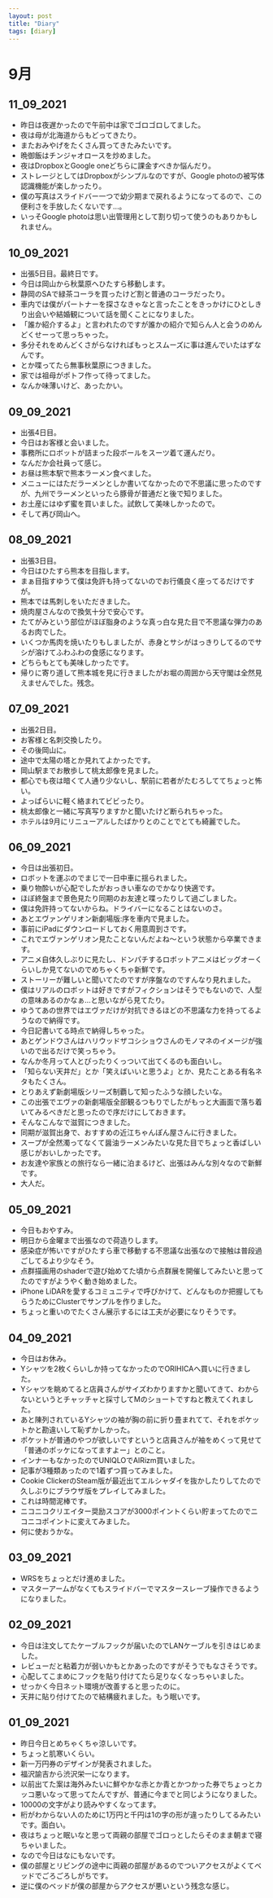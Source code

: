 ```yaml
---
layout: post
title: "Diary"
tags: [diary]
---
```


# 9月
## 11_09_2021
* 昨日は夜遅かったので午前中は家でゴロゴロしてました。
* 夜は母が北海道からもどってきたり。
* またおみやげをたくさん買ってきたみたいです。
* 晩御飯はチンジャオロースを炒めました。
* 夜はDropboxとGoogle oneどちらに課金すべきか悩んだり。
* ストレージとしてはDropboxがシンプルなのですが、Google photoの被写体認識機能が楽しかったり。
* 僕の写真はスライドバー一つで幼少期まで戻れるようになってるので、この便利さを手放したくないです…。
* いっそGoogle photoは思い出管理用として割り切って使うのもありかもしれません。

## 10_09_2021
* 出張5日目。最終日です。
* 今日は岡山から秋葉原へひたすら移動します。
* 静岡のSAで緑茶コーラを買ったけど割と普通のコーラだったり。
* 車内では僕がパートナーを探さなきゃなと言ったことをきっかけにひとしきり出会いや結婚観について話を聞くことになりました。
* 「誰か紹介するよ」と言われたのですが誰かの紹介で知らん人と会うのめんどくせーって思っちゃった。
* 多分それをめんどくさがらなければもっとスムーズに事は進んでいたはずなんです。
* とか喋ってたら無事秋葉原につきました。
* 家では祖母がポトフ作って待ってました。
* なんか味薄いけど、あったかい。

## 09_09_2021
* 出張4日目。
* 今日はお客様と会いました。
* 事務所にロボットが詰まった段ボールをスーツ着て運んだり。
* なんだか会社員って感じ。
* お昼は熊本駅で熊本ラーメン食べました。
* メニューにはただラーメンとしか書いてなかったので不思議に思ったのですが、九州でラーメンといったら豚骨が普通だと後で知りました。
* お土産にはゆず蜜を買いました。試飲して美味しかったので。
* そして再び岡山へ。

## 08_09_2021
* 出張3日目。
* 今日はひたすら熊本を目指します。
* まぁ目指すゆうて僕は免許も持ってないのでお行儀良く座ってるだけですが。
* 熊本では馬刺しをいただきました。
* 焼肉屋さんなので換気十分で安心です。
* たてがみという部位がほぼ脂身のような真っ白な見た目で不思議な弾力のあるお肉でした。
* いくつか馬肉を焼いたりもしましたが、赤身とサシがはっきりしてるのでサシが溶けてふわふわの食感になります。
* どちらもとても美味しかったです。
* 帰りに寄り道して熊本城を見に行きましたがお堀の周囲から天守閣は全然見えませんでした。残念。

## 07_09_2021
* 出張2日目。
* お客様と名刺交換したり。
* その後岡山に。
* 途中で太陽の塔とか見れてよかったです。
* 岡山駅までお散歩して桃太郎像を見ました。
* 都心でも夜は暗くて人通り少ないし、駅前に若者がたむろしててちょっと怖い。
* よっぱらいに軽く絡まれてビビったり。
* 桃太郎像と一緒に写真写りますかと聞いたけど断られちゃった。
* ホテルは9月にリニューアルしたばかりとのことでとても綺麗でした。

## 06_09_2021
* 今日は出張初日。
* ロボットを運ぶのでまじで一日中車に揺られました。
* 乗り物酔いが心配でしたがおっきい車なのでかなり快適です。
* ほぼ終盤まで景色見たり同期のお友達と喋ったりして過ごしました。
* 僕は免許持ってないからね。ドライバーになることはないのさ。
* あとエヴァンゲリオン新劇場版:序を車内で見ました。
* 事前にiPadにダウンロードしておく用意周到さです。
* これでエヴァンゲリオン見たことないんだよね〜という状態から卒業できます。
* アニメ自体久しぶりに見たし、ドンパチするロボットアニメはビッグオーくらいしか見てないのでめちゃくちゃ新鮮です。
* ストーリーが難しいと聞いてたのですが序盤なのですんなり見れました。
* 僕はリアルのロボットは好きですがフィクションはそうでもないので、人型の意味あるのかなぁ…と思いながら見てたり。
* ゆうてあの世界ではエヴァだけが対抗できるほどの不思議な力を持ってるようなので納得です。
* 今日記書いてる時点で納得しちゃった。
* あとゲンドウさんはハリウッドザコシショウさんのモノマネのイメージが強いので出るだけで笑っちゃう。
* なんか冬月って人とぴったりくっついて出てくるのも面白いし。
* 「知らない天井だ」とか「笑えばいいと思うよ」とか、見たことある有名ネタもたくさん。
* とりあえず新劇場版シリーズ制覇して知ったふうな顔したいな。
* この出張でエヴァの新劇場版全部観るつもりでしたがもっと大画面で落ち着いてみるべきだと思ったので序だけにしておきます。
* そんなこんなで滋賀につきました。
* 同期が滋賀出身で、おすすめの近江ちゃんぽん屋さんに行きました。
* スープが全然濁ってなくて醤油ラーメンみたいな見た目でちょっと香ばしい感じがおいしかったです。
* お友達や家族との旅行なら一緒に泊まるけど、出張はみんな別々なので新鮮です。
* 大人だ。

## 05_09_2021
* 今日もおやすみ。
* 明日から金曜まで出張なので荷造りします。
* 感染症が怖いですがひたすら車で移動する不思議な出張なので接触は普段過ごしてるより少なそう。
* 点群描画用のshaderで遊び始めてた頃から点群展を開催してみたいと思ってたのですがようやく動き始めました。
* iPhone LiDARを愛するコミュニティで呼びかけて、どんなものか把握してもらうためにClusterでサンプルを作りました。
* ちょっと重いのでたくさん展示するには工夫が必要になりそうです。

## 04_09_2021
* 今日はお休み。
* Yシャツを2枚くらいしか持ってなかったのでORIHICAへ買いに行きました。
* Yシャツを眺めてると店員さんがサイズわかりますかと聞いてきて、わからないというとチャッチャと採寸してMのショートですねと教えてくれました。
* あと陳列されているYシャツの袖が胸の前に折り畳まれてて、それをポケットかと勘違いして恥ずかしかった。
* ポケットが普通のやつが欲しいですというと店員さんが袖をめくって見せて「普通のポッケになってますよー」とのこと。
* インナーもなかったのでUNIQLOでAIRizm買いました。
* 記事が3種類あったので1着ずつ買ってみました。
* Cookie ClickerのSteam版が最近出てエルシャダイを抜かしたりしてたので久しぶりにブラウザ版をプレイしてみました。
* これは時間泥棒です。
* ニコニコクリエイター奨励スコアが3000ポイントくらい貯まってたのでニコニコポイントに変えてみました。
* 何に使おうかな。

## 03_09_2021
* WRSをちょっとだけ進めました。
* マスターアームがなくてもスライドバーでマスタースレーブ操作できるようになりました。

## 02_09_2021
* 今日は注文してたケーブルフックが届いたのでLANケーブルを引きはじめました。
* レビューだと粘着力が弱いかもとかあったのですがそうでもなさそうです。
* 心配してこまめにフックを貼り付けてたら足りなくなっちゃいました。
* せっかく今日ネット環境が改善すると思ったのに。
* 天井に貼り付けてたので結構疲れました。もう眠いです。

## 01_09_2021
* 昨日今日とめちゃくちゃ涼しいです。
* ちょっと肌寒いくらい。
* 新一万円券のデザインが発表されました。
* 福沢諭吉から渋沢栄一になります。
* 以前出てた案は海外みたいに鮮やかな赤とか青とかつかった券でちょっとカッコ悪いなって思ってたんですが、普通に今までと同じようになりました。
* 10000の文字がより読みやすくなってます。
* 桁がわからない人のために1万円と千円は1の字の形が違ったりしてるみたいです。面白い。
* 夜はちょっと眠いなと思って両親の部屋でゴロっとしたらそのまま朝まで寝ちゃいました。
* なので今日はなにもないです。
* 僕の部屋とリビングの途中に両親の部屋があるのでついアクセスがよくてベッドでごろごろしがちです。
* 逆に僕のベッドが僕の部屋からアクセスが悪いという残念な感じ。
